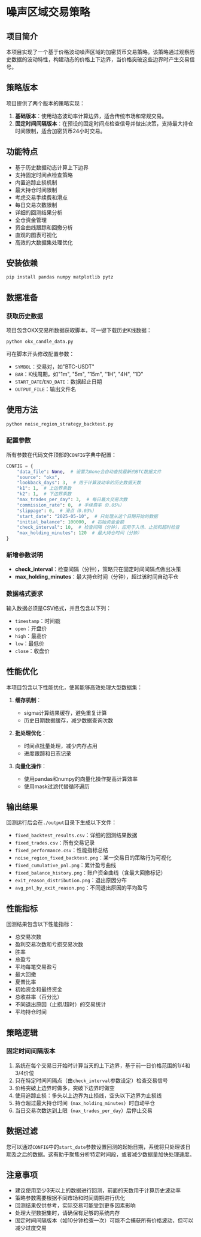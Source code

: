 # 噪声区域交易策略

## 项目简介

本项目实现了一个基于价格波动噪声区域的加密货币交易策略。该策略通过观察历史数据的波动特性，构建动态的价格上下边界，当价格突破这些边界时产生交易信号。

## 策略版本

项目提供了两个版本的策略实现：

1. **基础版本**：使用动态波动率计算边界，适合传统市场和常规交易。
2. **固定时间间隔版本**：在预设的固定时间点检查信号并做出决策，支持最大持仓时间限制，适合加密货币24小时交易。

## 功能特点

- 基于历史数据动态计算上下边界
- 支持固定时间点检查策略
- 内置追踪止损机制
- 最大持仓时间限制
- 考虑交易手续费和滑点
- 每日交易次数限制
- 详细的回测结果分析
- 全仓资金管理
- 资金曲线跟踪和回撤分析
- 直观的图表可视化
- 高效的大数据集处理优化

## 安装依赖

```bash
pip install pandas numpy matplotlib pytz
```

## 数据准备

### 获取历史数据

项目包含OKX交易所数据获取脚本，可一键下载历史K线数据：

```bash
python okx_candle_data.py
```

可在脚本开头修改配置参数：
- `SYMBOL`：交易对，如"BTC-USDT"
- `BAR`：K线周期，如"1m", "5m", "15m", "1H", "4H", "1D"
- `START_DATE`/`END_DATE`：数据起止日期
- `OUTPUT_FILE`：输出文件名

## 使用方法

```bash
python noise_region_strategy_backtest.py
```

### 配置参数

所有参数在代码文件顶部的`CONFIG`字典中配置：

```python
CONFIG = {
    "data_file": None,  # 设置为None会自动查找最新的BTC数据文件
    "source": "okx",
    "lookback_days": 3,  # 用于计算波动率的历史数据天数
    "k1": 1,  # 上边界乘数
    "k2": 1,  # 下边界乘数
    "max_trades_per_day": 3,  # 每日最大交易次数
    "commission_rate": 0,  # 手续费率（0.05%）
    "slippage": 0,  # 滑点（0.03%）
    "start_date": "2025-05-10",  # 只处理从这个日期开始的数据
    "initial_balance": 100000,  # 初始资金金额
    "check_interval": 10,  # 检查间隔（分钟），应用于入场、止损和超时检查
    "max_holding_minutes": 120  # 最大持仓时间（分钟）
}
```

### 新增参数说明

- **check_interval**：检查间隔（分钟），策略只在固定时间间隔点做出决策
- **max_holding_minutes**：最大持仓时间（分钟），超过该时间自动平仓

### 数据格式要求

输入数据必须是CSV格式，并且包含以下列：
- `timestamp`：时间戳
- `open`：开盘价
- `high`：最高价
- `low`：最低价
- `close`：收盘价

## 性能优化

本项目包含以下性能优化，使其能够高效处理大型数据集：

1. **缓存机制**：
   - sigma计算结果缓存，避免重复计算
   - 历史日期数据缓存，减少数据查询次数

2. **批处理优化**：
   - 时间点批量处理，减少内存占用
   - 进度跟踪和日志记录

3. **向量化操作**：
   - 使用pandas和numpy的向量化操作提高计算效率
   - 使用mask过滤代替循环遍历

## 输出结果

回测运行后会在`./output`目录下生成以下文件：

- `fixed_backtest_results.csv`：详细的回测结果数据
- `fixed_trades.csv`：所有交易记录
- `fixed_performance.csv`：性能指标总结
- `noise_region_fixed_backtest.png`：某一交易日的策略行为可视化
- `fixed_cumulative_pnl.png`：累计盈亏曲线
- `fixed_balance_history.png`：账户资金曲线（含最大回撤标记）
- `exit_reason_distribution.png`：退出原因分布
- `avg_pnl_by_exit_reason.png`：不同退出原因的平均盈亏

## 性能指标

回测结果包含以下性能指标：

- 总交易次数
- 盈利交易次数和亏损交易次数
- 胜率
- 总盈亏
- 平均每笔交易盈亏
- 最大回撤
- 夏普比率
- 初始资金和最终资金
- 总收益率（百分比）
- 不同退出原因（止损/超时）的交易统计
- 平均持仓时间

## 策略逻辑

### 固定时间间隔版本

1. 系统在每个交易日开始时计算当天的上下边界，基于前一日价格范围的1/4和3/4价位
2. 只在特定时间间隔点（由`check_interval`参数设定）检查交易信号
3. 价格突破上边界时做多，突破下边界时做空
4. 使用追踪止损：多头以上边界为止损线，空头以下边界为止损线
5. 持仓超过最大持仓时间（`max_holding_minutes`）时自动平仓
6. 当日交易次数达到上限（`max_trades_per_day`）后停止交易

## 数据过滤

您可以通过`CONFIG`中的`start_date`参数设置回测的起始日期，系统将只处理该日期及之后的数据。这有助于聚焦分析特定时间段，或者减少数据量加快处理速度。

## 注意事项

- 建议使用至少3天以上的数据进行回测，前面的天数用于计算历史波动率
- 策略参数需要根据不同市场和时间周期进行优化
- 回测结果仅供参考，实际交易可能受到更多因素影响
- 处理大型数据集时，请确保有足够的系统内存
- 固定时间间隔版本（如10分钟检查一次）可能不会捕获所有价格波动，但可以减少过度交易